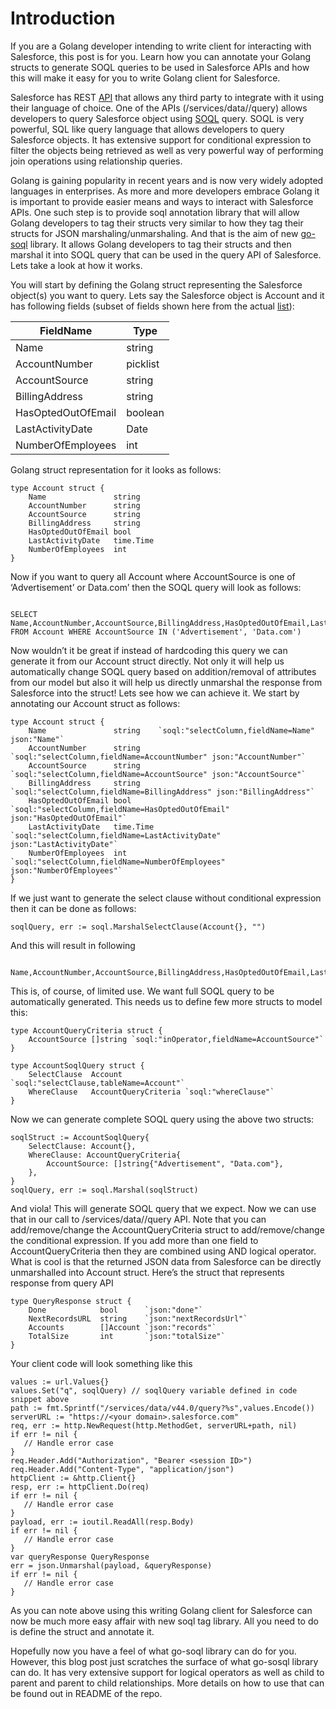 # Introduction

If you are a Golang developer intending to write client for interacting with Salesforce, this post is for you. Learn how you can annotate your Golang structs to generate SOQL queries to be used in Salesforce APIs and how this will make it easy for you to write Golang client for Salesforce.

Salesforce has REST [API](https://developer.salesforce.com/docs/atlas.en-us.api_rest.meta/api_rest/intro_rest_resources.htm) that allows any third party to integrate with it using their language of choice. One of the APIs (/services/data/<version>/query) allows developers to query Salesforce object using [SOQL](https://developer.salesforce.com/docs/atlas.en-us.soql_sosl.meta/soql_sosl/sforce_api_calls_soql_sosl_intro.htm) query. SOQL is very powerful, SQL like query language that allows developers to query Salesforce objects. It has extensive support for conditional expression to filter the objects being retrieved as well as very powerful way of performing join operations using relationship queries.

Golang is gaining popularity in recent years and is now very widely adopted languages in enterprises. As more and more developers embrace Golang it is important to provide easier means and ways to interact with Salesforce APIs. One such step is to provide soql annotation library that will allow Golang developers to tag their structs very similar to how they tag their structs for JSON marshaling/unmarshaling. And that is the aim of new [go-soql](https://github.com/forcedotcom/go-soql) library. It allows Golang developers to tag their structs and then marshal it into SOQL query that can be used in the query API of Salesforce. Lets take a look at how it works.

You will start by defining the Golang struct representing the Salesforce object(s) you want to query. Lets say the Salesforce object is Account and it has following fields (subset of fields shown here from the actual [list](https://developer.salesforce.com/docs/atlas.en-us.api.meta/api/sforce_api_objects_account.htm)):

| FieldName          | Type     |
| ------------------ | -------- |
| Name               | string   |
| AccountNumber      | picklist |
| AccountSource      | string   |
| BillingAddress     | string   |
| HasOptedOutOfEmail | boolean  |
| LastActivityDate   | Date     |
| NumberOfEmployees  | int      |

Golang struct representation for it looks as follows:

```
type Account struct {
    Name               string
    AccountNumber      string
    AccountSource      string
    BillingAddress     string
    HasOptedOutOfEmail bool
    LastActivityDate   time.Time
    NumberOfEmployees  int
}
```

Now if you want to query all Account where AccountSource is one of ‘Advertisement’ or Data.com’ then the SOQL query will look as follows:

```

SELECT Name,AccountNumber,AccountSource,BillingAddress,HasOptedOutOfEmail,LastActivityDate,NumberOfEmployees FROM Account WHERE AccountSource IN ('Advertisement', 'Data.com')

```

Now wouldn’t it be great if instead of hardcoding this query we can generate it from our Account struct directly. Not only it will help us automatically change SOQL query based on addition/removal of attributes from our model but also it will help us directly unmarshal the response from Salesforce into the struct! Lets see how we can achieve it. We start by annotating our Account struct as follows:

```
type Account struct {
    Name               string    `soql:"selectColumn,fieldName=Name" json:"Name"`
    AccountNumber      string    `soql:"selectColumn,fieldName=AccountNumber" json:"AccountNumber"`
    AccountSource      string    `soql:"selectColumn,fieldName=AccountSource" json:"AccountSource"`
    BillingAddress     string    `soql:"selectColumn,fieldName=BillingAddress" json:"BillingAddress"`
    HasOptedOutOfEmail bool      `soql:"selectColumn,fieldName=HasOptedOutOfEmail" json:"HasOptedOutOfEmail"`
    LastActivityDate   time.Time `soql:"selectColumn,fieldName=LastActivityDate" json:"LastActivityDate"`
    NumberOfEmployees  int       `soql:"selectColumn,fieldName=NumberOfEmployees" json:"NumberOfEmployees"`
}
```

If we just want to generate the select clause without conditional expression then it can be done as follows:

```
soqlQuery, err := soql.MarshalSelectClause(Account{}, "")
```

And this will result in following

```

Name,AccountNumber,AccountSource,BillingAddress,HasOptedOutOfEmail,LastActivityDate,NumberOfEmployees

```

This is, of course, of limited use. We want full SOQL query to be automatically generated. This needs us to define few more structs to model this:

```
type AccountQueryCriteria struct {
    AccountSource []string `soql:"inOperator,fieldName=AccountSource"`
}

type AccountSoqlQuery struct {
    SelectClause  Account              `soql:"selectClause,tableName=Account"`
    WhereClause   AccountQueryCriteria `soql:"whereClause"`
}
```

Now we can generate complete SOQL query using the above two structs:

```
soqlStruct := AccountSoqlQuery{
    SelectClause: Account{},
    WhereClause: AccountQueryCriteria{
        AccountSource: []string{"Advertisement", "Data.com"},
    },
}
soqlQuery, err := soql.Marshal(soqlStruct)
```

And viola! This will generate SOQL query that we expect. Now we can use that in our call to /services/data/<version>/query API. Note that you can add/remove/change the AccountQueryCriteria struct to add/remove/change the conditional expression. If you add more than one field to AccountQueryCriteria then they are combined using AND logical operator. What is cool is that the returned JSON data from Salesforce can be directly unmarshalled into Account struct. Here’s the struct that represents response from query API

```
type QueryResponse struct {
    Done            bool      `json:"done"`
    NextRecordsURL  string    `json:"nextRecordsUrl"`
    Accounts        []Account `json:"records"`
    TotalSize       int       `json:"totalSize"`
}
```

Your client code will look something like this

```
values := url.Values{}
values.Set("q", soqlQuery) // soqlQuery variable defined in code snippet above
path := fmt.Sprintf("/services/data/v44.0/query?%s",values.Encode())
serverURL := "https://<your domain>.salesforce.com"
req, err := http.NewRequest(http.MethodGet, serverURL+path, nil)
if err != nil {
   // Handle error case
}
req.Header.Add("Authorization", "Bearer <session ID>")
req.Header.Add("Content-Type", "application/json")
httpClient := &http.Client{}
resp, err := httpClient.Do(req)
if err != nil {
   // Handle error case
}
payload, err := ioutil.ReadAll(resp.Body)
if err != nil {
   // Handle error case
}
var queryResponse QueryResponse
err = json.Unmarshal(payload, &queryResponse)
if err != nil {
   // Handle error case
}
```

As you can note above using this writing Golang client for Salesforce can now be much more easy affair with new soql tag library. All you need to do is define the struct and annotate it.

Hopefully now you have a feel of what go-soql library can do for you. However, this blog post just scratches the surface of what go-sosql library can do. It has very extensive support for logical operators as well as child to parent and parent to child relationships. More details on how to use that can be found out in README of the repo.
